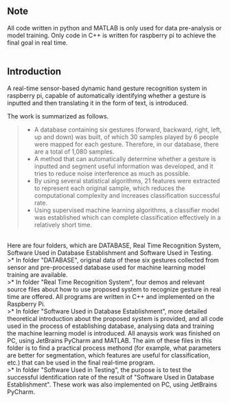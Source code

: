 Note
--
All code written in python and MATLAB is only used for data pre-analysis or model training. Only code in C++ is written for raspberry pi to achieve the final goal in real time.<br>
<br>

Introduction
--
A real-time sensor-based dynamic hand gesture recognition system in raspberry pi, capable of automatically identifying whether a gesture is inputted and then translating it in the form of text, is introduced. <br>

The work is summarized as follows.<br>
>* A database containing six gestures (forward, backward, right, left, up and down) was built, of which 30 samples played by 6 people were mapped for each gesture. Therefore, in our database, there are a total of 1,080 samples.<br>
>* A method that can automatically determine whether a gesture is inputted and segment useful information was developed, and it tries to reduce noise interference as much as possible.<br> 
>* By using several statistical algorithms, 21 features were extracted to represent each original sample, which reduces the computational complexity and increases classification successful rate.<br>
>* Using supervised machine learning algorithms, a classifier model was established which can complete classification effectively in a relatively short time.<br>
<br>
Here are four folders, which are DATABASE, Real Time Recognition System, Software Used in Database Establishment and Software Used in Testing.<br>
>* In folder "DATABASE", original data of these six gestures collected from sensor and pre-processed database used for machine learning model training are available.<br>
>* In folder "Real Time Recognition System", four demos and relevant source files about how to use proposed system to recognize gesture in real time are offered. All programs are written in C++ and implemented on the Raspberry Pi. <br>
>* In folder "Software Used in Database Establishment", more detailed theoretical introduction about the proposed system is provided, and all code used in the process of establishing database, analysing data and training the machine learning model is introduced. All anaysis work was finished on PC, using JetBrains PyCharm and MATLAB. The aim of these files in this folder is to find a practical process methond (for example, what parameters are better for segmentation, which features are useful for classification, etc.) that can be used in the final real-time program. <br>
>* In folder "Software Used in Testing", the purpose is to test the successful identification rate of the result of "Software Used in Database Establishment". These work was also implemented on PC, using JetBrains PyCharm.<br>
